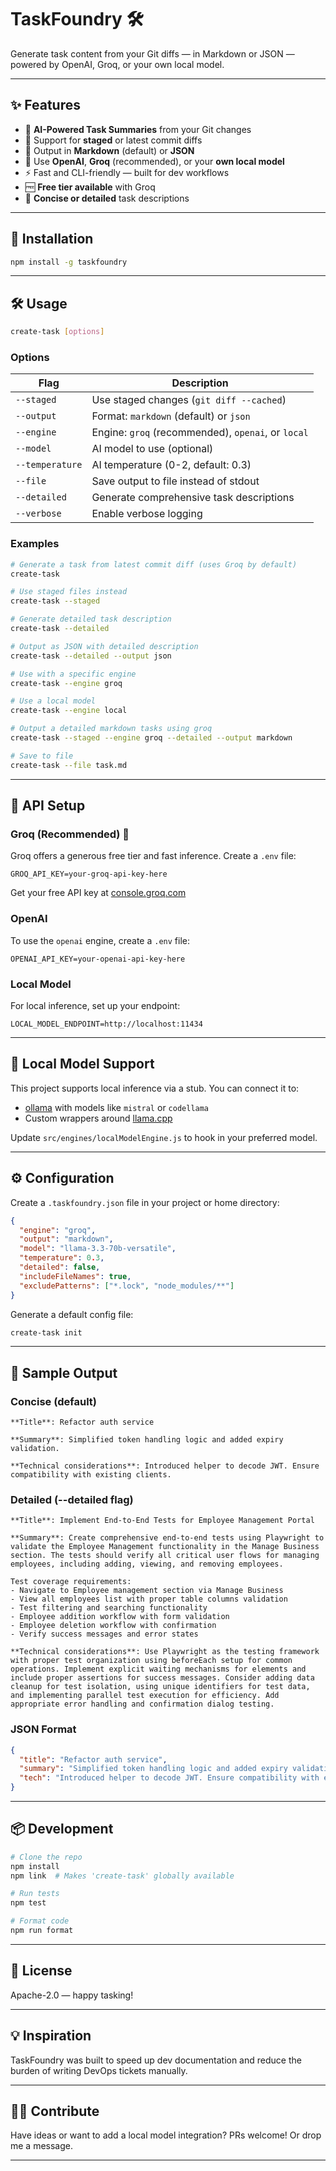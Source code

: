 # TaskFoundry 🛠️

Generate task content from your Git diffs — in Markdown or JSON — powered by OpenAI, Groq, or your own local model.

---

## ✨ Features

- 🧠 **AI-Powered Task Summaries** from your Git changes
- 🔀 Support for **staged** or latest commit diffs
- 🧾 Output in **Markdown** (default) or **JSON**
- 🤖 Use **OpenAI**, **Groq** (recommended), or your **own local model**
- ⚡ Fast and CLI-friendly — built for dev workflows
- 🆓 **Free tier available** with Groq
- 📝 **Concise or detailed** task descriptions

---

## 🚀 Installation

```bash
npm install -g taskfoundry
```

---

## 🛠️ Usage

```bash
create-task [options]
```

### Options

| Flag                | Description                                     |
|---------------------|-------------------------------------------------|
| `--staged`          | Use staged changes (`git diff --cached`)       |
| `--output`          | Format: `markdown` (default) or `json`         |
| `--engine`          | Engine: `groq` (recommended), `openai`, or `local` |
| `--model`           | AI model to use (optional)                     |
| `--temperature`     | AI temperature (0-2, default: 0.3)             |
| `--file`            | Save output to file instead of stdout          |
| `--detailed`        | Generate comprehensive task descriptions        |
| `--verbose`         | Enable verbose logging                          |

### Examples

```bash
# Generate a task from latest commit diff (uses Groq by default)
create-task

# Use staged files instead
create-task --staged

# Generate detailed task description
create-task --detailed

# Output as JSON with detailed description
create-task --detailed --output json

# Use with a specific engine
create-task --engine groq

# Use a local model
create-task --engine local

# Output a detailed markdown tasks using groq
create-task --staged --engine groq --detailed --output markdown

# Save to file
create-task --file task.md
```

---

## 🔐 API Setup

### Groq (Recommended) 🌟

Groq offers a generous free tier and fast inference. Create a `.env` file:

```
GROQ_API_KEY=your-groq-api-key-here
```

Get your free API key at [console.groq.com](https://console.groq.com)

### OpenAI

To use the `openai` engine, create a `.env` file:

```
OPENAI_API_KEY=your-openai-api-key-here
```

### Local Model

For local inference, set up your endpoint:

```
LOCAL_MODEL_ENDPOINT=http://localhost:11434
```

---

## 🤖 Local Model Support

This project supports local inference via a stub. You can connect it to:

- [ollama](https://ollama.com/) with models like `mistral` or `codellama`
- Custom wrappers around [llama.cpp](https://github.com/ggerganov/llama.cpp)

Update `src/engines/localModelEngine.js` to hook in your preferred model.

---

## ⚙️ Configuration

Create a `.taskfoundry.json` file in your project or home directory:

```json
{
  "engine": "groq",
  "output": "markdown",
  "model": "llama-3.3-70b-versatile",
  "temperature": 0.3,
  "detailed": false,
  "includeFileNames": true,
  "excludePatterns": ["*.lock", "node_modules/**"]
}
```

Generate a default config file:

```bash
create-task init
```

---

## 🧪 Sample Output

### Concise (default)
```
**Title**: Refactor auth service

**Summary**: Simplified token handling logic and added expiry validation.

**Technical considerations**: Introduced helper to decode JWT. Ensure compatibility with existing clients.
```

### Detailed (--detailed flag)
```
**Title**: Implement End-to-End Tests for Employee Management Portal

**Summary**: Create comprehensive end-to-end tests using Playwright to validate the Employee Management functionality in the Manage Business section. The tests should verify all critical user flows for managing employees, including adding, viewing, and removing employees.

Test coverage requirements:
- Navigate to Employee management section via Manage Business
- View all employees list with proper table columns validation
- Test filtering and searching functionality
- Employee addition workflow with form validation
- Employee deletion workflow with confirmation
- Verify success messages and error states

**Technical considerations**: Use Playwright as the testing framework with proper test organization using beforeEach setup for common operations. Implement explicit waiting mechanisms for elements and include proper assertions for success messages. Consider adding data cleanup for test isolation, using unique identifiers for test data, and implementing parallel test execution for efficiency. Add appropriate error handling and confirmation dialog testing.
```

### JSON Format
```json
{
  "title": "Refactor auth service",
  "summary": "Simplified token handling logic and added expiry validation.",
  "tech": "Introduced helper to decode JWT. Ensure compatibility with existing clients."
}
```

---

## 📦 Development

```bash
# Clone the repo
npm install
npm link  # Makes 'create-task' globally available

# Run tests
npm test

# Format code
npm run format
```

---

## 📄 License

Apache-2.0 — happy tasking!

---

## 💡 Inspiration

TaskFoundry was built to speed up dev documentation and reduce the burden of writing DevOps tickets manually.

---

## ✍🏽 Contribute

Have ideas or want to add a local model integration? PRs welcome! Or drop me a message.

---
